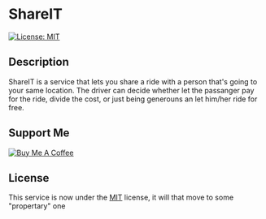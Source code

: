# ShareIT

[![License: MIT](https://img.shields.io/badge/License-MIT-yellow.svg)](https://github.com/KaZe-Python/ShareIT/blob/master/LICENSE)

## Description
ShareIT is a service that lets you share a ride with a person that's going to your same location.
The driver can decide whether let the passanger pay for the ride, divide the cost, or just being generouns an let him/her ride for free.

## Support Me

[![Buy Me A Coffee](https://cdn.buymeacoffee.com/buttons/v2/default-yellow.png)](https://www.buymeacoffee.com/brunopcosentini)

## License

This service is now under the [MIT](https://github.com/KaZe-Python/ShareIT/blob/master/LICENSE) license, it will that move to some "propertary" one

